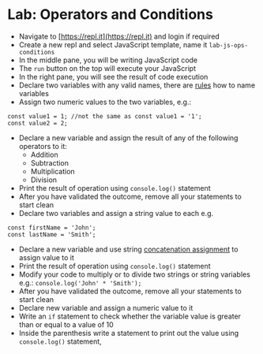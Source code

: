 # Lab: Operators and Conditions

* Navigate to [https://repl.it](https://repl.it) and login if required
* Create a new repl and select JavaScript template, name it `lab-js-ops-conditions`
* In the middle pane, you will be writing JavaScript code
* The `run` button on the top will execute your JavaScript
* In the right pane, you will see the result of code execution
* Declare two variables with any valid names, there are [rules](https://www.dummies.com/web-design-development/javascript/naming-javascript-variables/) how to name variables
* Assign two numeric values to the two variables, e.g.:
```
const value1 = 1; //not the same as const value1 = '1';
const value2 = 2;
```
* Declare a new variable and assign the result of any of the following operators to it:
  * Addition
  * Subtraction
  * Multiplication
  * Division
* Print the result of operation using `console.log()` statement
* After you have validated the outcome, remove all your statements to start clean
* Declare two variables and assign a string value to each e.g.
```
const firstName = 'John'; 
const lastName = 'Smith';
```
* Declare a new variable and use string [concatenation assignment](https://docs.onux.com/en-US/Developers/JavaScript-PP/Language/Reference/Expressions/assignment-operators/concatenation) to assign value to it
* Print the result of operation using `console.log()` statement
* Modify your code to multiply or to divide two strings or string variables e.g.: `console.log('John' * 'Smith');`
* After you have validated the outcome, remove all your statements to start clean
* Declare new variable and assign a numeric value to it
* Write an `if` statement to check whether the variable value is greater than or equal to a value of 10
* Inside the parenthesis write a statement to print out the value using `console.log()` statement,
